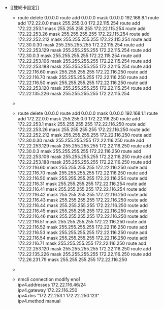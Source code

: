- [[雙網卡設定]]
	 - route delete 0.0.0.0 
route add 0.0.0.0 mask 0.0.0.0 192.168.8.1
route add 172.22.0.0 mask 255.255.0.0 172.22.115.254
route add 172.22.253.1 mask 255.255.255.255 172.22.115.254
route add 172.22.253.26 mask 255.255.255.255 172.22.115.254
route add 172.22.252.212 mask 255.255.255.255 172.22.115.254
route add 172.30.0.30 mask 255.255.255.255 172.22.115.254
route add 172.22.253.129 mask 255.255.255.255 172.22.115.254
route add 172.30.0.3 mask 255.255.255.255 172.22.115.254
route add 172.22.253.106 mask 255.255.255.255 172.22.115.254
route add 172.22.253.188 mask 255.255.255.255 172.22.115.254
route add 172.22.116.60 mask 255.255.255.255 172.22.116.250
route add 172.22.116.70 mask 255.255.255.255 172.22.116.250
route add 172.22.116.50 mask 255.255.255.255 172.22.116.250 
route add 172.22.253.120 mask 255.255.255.255 172.22.115.254
route add 172.22.135.226 mask 255.255.255.255 172.22.115.254

	 - 

	 - route delete 0.0.0.0 
route add 0.0.0.0 mask 0.0.0.0 192.168.1.1
route add 172.22.0.0 mask 255.255.0.0 172.22.116.250
route add 172.22.253.1 mask 255.255.255.255 172.22.116.250
route add 172.22.253.26 mask 255.255.255.255 172.22.116.250
route add 172.22.252.212 mask 255.255.255.255 172.22.116.250
route add 172.30.0.30 mask 255.255.255.255 172.22.116.250
route add 172.22.253.129 mask 255.255.255.255 172.22.116.250
route add 172.30.0.3 mask 255.255.255.255 172.22.116.250
route add 172.22.253.106 mask 255.255.255.255 172.22.116.250
route add 172.22.253.188 mask 255.255.255.255 172.22.116.250
route add 172.22.116.60 mask 255.255.255.255 172.22.116.250
route add 172.22.116.70 mask 255.255.255.255 172.22.116.250
route add 172.22.116.50 mask 255.255.255.255 172.22.116.254
route add 172.22.116.31 mask 255.255.255.255 172.22.116.254
route add 172.22.116.41 mask 255.255.255.255 172.22.116.254
route add 172.22.116.42 mask 255.255.255.255 172.22.116.250
route add 172.22.116.43 mask 255.255.255.255 172.22.116.250
route add 172.22.116.44 mask 255.255.255.255 172.22.116.250
route add 172.22.116.45 mask 255.255.255.255 172.22.116.250
route add 172.22.116.46 mask 255.255.255.255 172.22.116.250
route add 172.22.116.51 mask 255.255.255.255 172.22.116.250
route add 172.22.116.52 mask 255.255.255.255 172.22.116.250
route add 172.22.116.53 mask 255.255.255.255 172.22.116.250
route add 172.22.116.54 mask 255.255.255.255 172.22.116.250
route add 172.22.116.71 mask 255.255.255.255 172.22.116.250
route add 172.22.253.120 mask 255.255.255.255 172.22.116.250
route add 172.22.135.226 mask 255.255.255.255 172.22.116.250
route add 172.26.231.79 mask 255.255.255.255 172.22.116.250

	 - 

	 - nmcli connection modify eno1 \
  ipv4.addresses 172.22.116.46/24 \
  ipv4.gateway 172.22.116.250 \
  ipv4.dns "172.22.253.1 172.22.250.123" \
  ipv4.method manual
